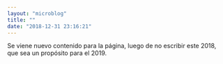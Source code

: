 ```yaml
---
layout: "microblog"
title: ""
date: "2018-12-31 23:16:21"
---
```

Se viene nuevo contenido para la página, luego de no escribir este 2018, que sea un propósito para el 2019.

